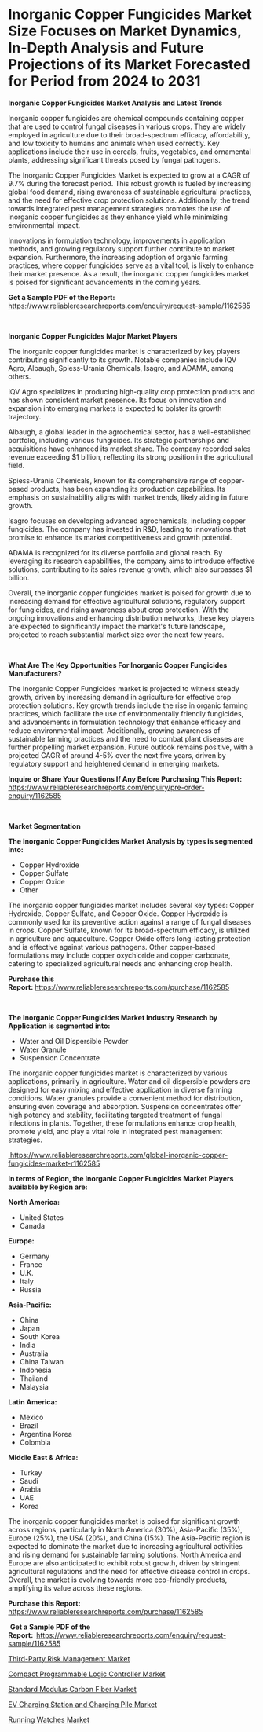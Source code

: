 <p><h1>Inorganic Copper Fungicides Market Size Focuses on Market Dynamics, In-Depth Analysis and Future Projections of its Market Forecasted for Period from 2024 to 2031</h1></p><p><strong>Inorganic Copper Fungicides Market Analysis and Latest Trends</strong></p>
<p><p>Inorganic copper fungicides are chemical compounds containing copper that are used to control fungal diseases in various crops. They are widely employed in agriculture due to their broad-spectrum efficacy, affordability, and low toxicity to humans and animals when used correctly. Key applications include their use in cereals, fruits, vegetables, and ornamental plants, addressing significant threats posed by fungal pathogens.</p><p>The Inorganic Copper Fungicides Market is expected to grow at a CAGR of 9.7% during the forecast period. This robust growth is fueled by increasing global food demand, rising awareness of sustainable agricultural practices, and the need for effective crop protection solutions. Additionally, the trend towards integrated pest management strategies promotes the use of inorganic copper fungicides as they enhance yield while minimizing environmental impact.</p><p>Innovations in formulation technology, improvements in application methods, and growing regulatory support further contribute to market expansion. Furthermore, the increasing adoption of organic farming practices, where copper fungicides serve as a vital tool, is likely to enhance their market presence. As a result, the inorganic copper fungicides market is poised for significant advancements in the coming years.</p></p>
<p><strong>Get a Sample PDF of the Report:&nbsp;</strong> <a href="https://www.reliableresearchreports.com/enquiry/request-sample/1162585?utm_campaign=24&utm_medium=2&utm_source=Github&utm_content=ia&utm_term=10122024&utm_id=inorganic-copper-fungicides">https://www.reliableresearchreports.com/enquiry/request-sample/1162585</a></p>
<p>&nbsp;</p>
<p><strong>Inorganic Copper Fungicides Major Market Players</strong></p>
<p><p>The inorganic copper fungicides market is characterized by key players contributing significantly to its growth. Notable companies include IQV Agro, Albaugh, Spiess-Urania Chemicals, Isagro, and ADAMA, among others.</p><p>IQV Agro specializes in producing high-quality crop protection products and has shown consistent market presence. Its focus on innovation and expansion into emerging markets is expected to bolster its growth trajectory.</p><p>Albaugh, a global leader in the agrochemical sector, has a well-established portfolio, including various fungicides. Its strategic partnerships and acquisitions have enhanced its market share. The company recorded sales revenue exceeding $1 billion, reflecting its strong position in the agricultural field.</p><p>Spiess-Urania Chemicals, known for its comprehensive range of copper-based products, has been expanding its production capabilities. Its emphasis on sustainability aligns with market trends, likely aiding in future growth.</p><p>Isagro focuses on developing advanced agrochemicals, including copper fungicides. The company has invested in R&D, leading to innovations that promise to enhance its market competitiveness and growth potential.</p><p>ADAMA is recognized for its diverse portfolio and global reach. By leveraging its research capabilities, the company aims to introduce effective solutions, contributing to its sales revenue growth, which also surpasses $1 billion. </p><p>Overall, the inorganic copper fungicides market is poised for growth due to increasing demand for effective agricultural solutions, regulatory support for fungicides, and rising awareness about crop protection. With the ongoing innovations and enhancing distribution networks, these key players are expected to significantly impact the market's future landscape, projected to reach substantial market size over the next few years.</p></p>
<p>&nbsp;</p>
<p><strong>What Are The Key Opportunities For Inorganic Copper Fungicides Manufacturers?</strong></p>
<p><p>The Inorganic Copper Fungicides market is projected to witness steady growth, driven by increasing demand in agriculture for effective crop protection solutions. Key growth trends include the rise in organic farming practices, which facilitate the use of environmentally friendly fungicides, and advancements in formulation technology that enhance efficacy and reduce environmental impact. Additionally, growing awareness of sustainable farming practices and the need to combat plant diseases are further propelling market expansion. Future outlook remains positive, with a projected CAGR of around 4-5% over the next five years, driven by regulatory support and heightened demand in emerging markets.</p></p>
<p><strong>Inquire or Share Your Questions If Any Before Purchasing This Report:</strong> <a href="https://www.reliableresearchreports.com/enquiry/pre-order-enquiry/1162585?utm_campaign=24&utm_medium=2&utm_source=Github&utm_content=ia&utm_term=10122024&utm_id=inorganic-copper-fungicides">https://www.reliableresearchreports.com/enquiry/pre-order-enquiry/1162585</a></p>
<p>&nbsp;</p>
<p><strong>Market Segmentation</strong></p>
<p><strong>The Inorganic Copper Fungicides Market Analysis by types is segmented into:</strong></p>
<p><ul><li>Copper Hydroxide</li><li>Copper Sulfate</li><li>Copper Oxide</li><li>Other</li></ul></p>
<p><p>The inorganic copper fungicides market includes several key types: Copper Hydroxide, Copper Sulfate, and Copper Oxide. Copper Hydroxide is commonly used for its preventive action against a range of fungal diseases in crops. Copper Sulfate, known for its broad-spectrum efficacy, is utilized in agriculture and aquaculture. Copper Oxide offers long-lasting protection and is effective against various pathogens. Other copper-based formulations may include copper oxychloride and copper carbonate, catering to specialized agricultural needs and enhancing crop health.</p></p>
<p><strong>Purchase this Report:&nbsp;</strong><a href="https://www.reliableresearchreports.com/purchase/1162585?utm_campaign=24&utm_medium=2&utm_source=Github&utm_content=ia&utm_term=10122024&utm_id=inorganic-copper-fungicides">https://www.reliableresearchreports.com/purchase/1162585</a></p>
<p>&nbsp;</p>
<p><strong>The Inorganic Copper Fungicides Market Industry Research by Application is segmented into:</strong></p>
<p><ul><li>Water and Oil Dispersible Powder</li><li>Water Granule</li><li>Suspension Concentrate</li></ul></p>
<p><p>The inorganic copper fungicides market is characterized by various applications, primarily in agriculture. Water and oil dispersible powders are designed for easy mixing and effective application in diverse farming conditions. Water granules provide a convenient method for distribution, ensuring even coverage and absorption. Suspension concentrates offer high potency and stability, facilitating targeted treatment of fungal infections in plants. Together, these formulations enhance crop health, promote yield, and play a vital role in integrated pest management strategies.</p></p>
<p><a href="https://www.reliableresearchreports.com/global-inorganic-copper-fungicides-market-r1162585?utm_campaign=24&utm_medium=2&utm_source=Github&utm_content=ia&utm_term=10122024&utm_id=inorganic-copper-fungicides">&nbsp;https://www.reliableresearchreports.com/global-inorganic-copper-fungicides-market-r1162585</a></p>
<p><strong>In terms of Region, the Inorganic Copper Fungicides Market Players available by Region are:</strong></p>
<p>
    <p> <strong> North America: </strong>
        <ul>
            <li>United States</li>
            <li>Canada</li>
        </ul>
        </p> 
    <p> <strong> Europe: </strong>
        <ul>
            <li>Germany</li>
            <li>France</li>
            <li>U.K.</li>
            <li>Italy</li>
            <li>Russia</li>
        </ul>
        </p> 
    <p> <strong> Asia-Pacific: </strong>
        <ul>
            <li>China</li>
            <li>Japan</li>
            <li>South Korea</li>
            <li>India</li>
            <li>Australia</li>
            <li>China Taiwan</li>
            <li>Indonesia</li>
            <li>Thailand</li>
            <li>Malaysia</li>
        </ul>
        </p> 
    <p> <strong> Latin America: </strong>
        <ul>
            <li>Mexico</li>
            <li>Brazil</li>
            <li>Argentina Korea</li>
            <li>Colombia</li>
        </ul>
        </p> 
    <p> <strong> Middle East & Africa: </strong>
        <ul>
            <li>Turkey</li>
            <li>Saudi</li>
            <li>Arabia</li>
            <li>UAE</li>
            <li>Korea</li>
        </ul>
    </p>
    </p>
<p><p>The inorganic copper fungicides market is poised for significant growth across regions, particularly in North America (30%), Asia-Pacific (35%), Europe (25%), the USA (20%), and China (15%). The Asia-Pacific region is expected to dominate the market due to increasing agricultural activities and rising demand for sustainable farming solutions. North America and Europe are also anticipated to exhibit robust growth, driven by stringent agricultural regulations and the need for effective disease control in crops. Overall, the market is evolving towards more eco-friendly products, amplifying its value across these regions.</p></p>
<p><strong>Purchase this Report: </strong><a href="https://www.reliableresearchreports.com/purchase/1162585?utm_campaign=24&utm_medium=2&utm_source=Github&utm_content=ia&utm_term=10122024&utm_id=inorganic-copper-fungicides">https://www.reliableresearchreports.com/purchase/1162585</a></p>
<p>&nbsp;<strong>Get a Sample PDF of the Report:&nbsp;&nbsp;</strong><a href="https://www.reliableresearchreports.com/enquiry/request-sample/1162585?utm_campaign=24&utm_medium=2&utm_source=Github&utm_content=ia&utm_term=10122024&utm_id=inorganic-copper-fungicides">https://www.reliableresearchreports.com/enquiry/request-sample/1162585</a></p>
<p><strong></strong></p>
<p><p><a href="https://github.com/elizabethdagraca/Market-Research-Report-List-5/blob/main/third-party-risk-management-market.md?utm_campaign=24&utm_medium=2&utm_source=Github&utm_content=ia&utm_term=10122024&utm_id=inorganic-copper-fungicides">Third-Party Risk Management Market</a></p><p><a href="https://www.linkedin.com/pulse/c-hannibex-sqmmf?utm_campaign=24&utm_medium=2&utm_source=Github&utm_content=ia&utm_term=10122024&utm_id=inorganic-copper-fungicides">Compact Programmable Logic Controller Market</a></p><p><a href="https://www.linkedin.com/pulse/c-hannibex-sqmmf?utm_campaign=24&utm_medium=2&utm_source=Github&utm_content=ia&utm_term=10122024&utm_id=inorganic-copper-fungicides">Standard Modulus Carbon Fiber Market</a></p><p><a href="https://github.com/santosh758595/Market-Research-Report-List-6/blob/main/ev-charging-station-and-charging-pile-market.md?utm_campaign=24&utm_medium=2&utm_source=Github&utm_content=ia&utm_term=10122024&utm_id=inorganic-copper-fungicides">EV Charging Station and Charging Pile Market</a></p><p><a href="https://www.linkedin.com/pulse/c-hannibex-sqmmf?utm_campaign=24&utm_medium=2&utm_source=Github&utm_content=ia&utm_term=10122024&utm_id=inorganic-copper-fungicides">Running Watches Market</a></p></p>
